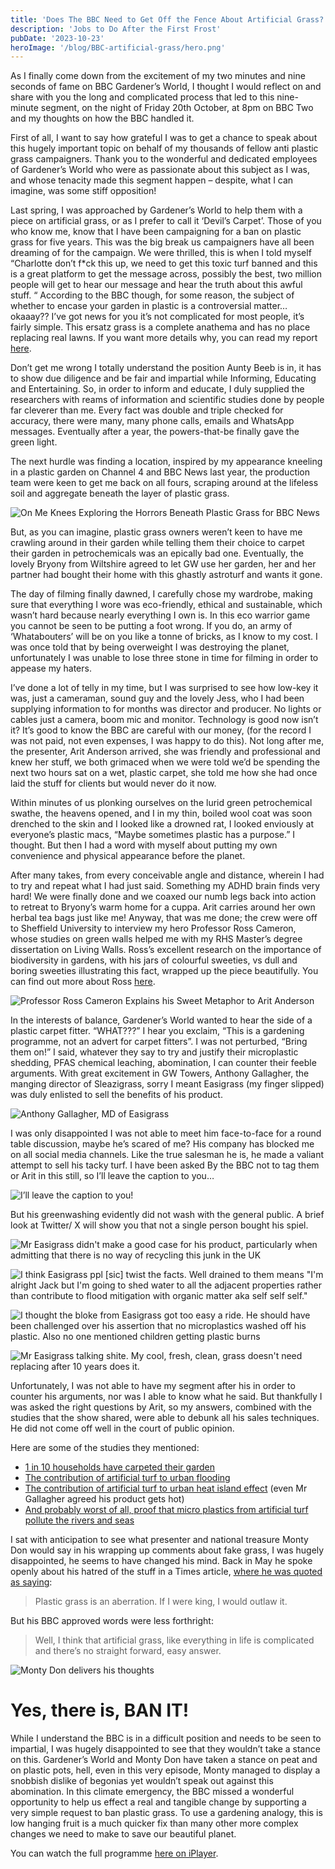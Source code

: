 ```yaml
---
title: 'Does The BBC Need to Get Off the Fence About Artificial Grass?'
description: 'Jobs to Do After the First Frost'
pubDate: '2023-10-23'
heroImage: '/blog/BBC-artificial-grass/hero.png'
---
```


As I finally come down from the excitement of my two minutes and nine seconds of fame on BBC Gardener’s World, I thought I would reflect on and share with you the long and complicated process that led to this nine-minute segment, on the night of Friday 20th October, at 8pm on BBC Two and my thoughts on how the BBC handled it.

First of all, I want to say how grateful I was to get a chance to speak about this hugely important topic on behalf of my thousands of fellow anti plastic grass campaigners. Thank you to the wonderful and dedicated employees of Gardener’s World who were as passionate about this subject as I was, and whose tenacity made this segment happen – despite, what I can imagine, was some stiff opposition!

Last spring, I was approached by Gardener’s World to help them with a piece on artificial grass, or as I prefer to call it ‘Devil’s Carpet’. Those of you who know me, know that I have been campaigning for a ban on plastic grass for five years. This was the big break us campaigners have all been dreaming of for the campaign. We were thrilled, this is when I told myself “Charlotte don’t f*ck this up, we need to get this toxic turf banned and this is a great platform to get the message across, possibly the best, two million people will get to hear our message and hear the truth about this awful stuff. “
According to the BBC though, for some reason, the subject of whether to encase your garden in plastic is a controversial matter… okaaay?? I’ve got news for you it’s not complicated for most people, it’s fairly simple. This ersatz grass is a complete anathema and has no place replacing real lawns. If you want more details why, you can read my report [here](https://capabilitycharlotte.com/artificial-grass/).

Don’t get me wrong I totally understand the position Aunty Beeb is in, it has to show due diligence and be fair and impartial while Informing, Educating and Entertaining. So, in order to inform and educate, I duly supplied the researchers with reams of information and scientific studies done by people far cleverer than me. Every fact was double and triple checked for accuracy, there were many, many phone calls, emails and WhatsApp messages. Eventually after a year, the powers-that-be finally gave the green light.

The next hurdle was finding a location, inspired by my appearance kneeling in a plastic garden on Channel 4 and BBC News last year, the production team were keen to get me back on all fours, scraping around at the lifeless soil and aggregate beneath the layer of plastic grass.

![On Me Knees Exploring the Horrors Beneath Plastic Grass for BBC News](/blog/BBC-artificial-grass/bbc-news.jpg)

But, as you can imagine, plastic grass owners weren’t keen to have me crawling around in their garden while telling them their choice to carpet their garden in petrochemicals was an epically bad one. Eventually, the lovely Bryony from Wiltshire agreed to let GW use her garden, her and her partner had bought their home with this ghastly astroturf and wants it gone.

The day of filming finally dawned, I carefully chose my wardrobe, making sure that everything I wore was eco-friendly, ethical and sustainable, which wasn’t hard because nearly everything I own is. In this eco warrior game you cannot be seen to be putting a foot wrong. If you do, an army of ‘Whatabouters’ will be on you like a tonne of bricks, as I know to my cost. I was once told that by being overweight I was destroying the planet, unfortunately I was unable to lose three stone in time for filming in order to appease my haters.

I’ve done a lot of telly in my time, but I was surprised to see how low-key it was, just a cameraman, sound guy and the lovely Jess, who I had been supplying information to for months was director and producer. No lights or cables just a camera, boom mic and monitor. Technology is good now isn’t it? It’s good to know the BBC are careful with our money, (for the record I was not paid, not even expenses, I was happy to do this). Not long after me, the presenter, Arit Anderson arrived, she was friendly and professional and knew her stuff, we both grimaced when we were told we’d be spending the next two hours sat on a wet, plastic carpet, she told me how she had once laid the stuff for clients but would never do it now.

Within minutes of us plonking ourselves on the lurid green petrochemical swathe, the heavens opened, and I in my thin, boiled wool coat was soon drenched to the skin and I looked like a drowned rat, I looked enviously at everyone’s plastic macs, “Maybe sometimes plastic has a purpose.” I thought. But then I had a word with myself about putting my own convenience and physical appearance before the planet.

After many takes, from every conceivable angle and distance, wherein I had to try and repeat what I had just said. Something my ADHD brain finds very hard! We were finally done and we coaxed our numb legs back into action to retreat to Bryony’s warm home for a cuppa. Arit carries around her own herbal tea bags just like me! Anyway, that was me done; the crew were off to Sheffield University to interview my hero Professor Ross Cameron, whose studies on green walls helped me with my RHS Master’s degree dissertation on Living Walls. Ross’s excellent research on the importance of biodiversity in gardens, with his jars of colourful sweeties, vs dull and boring sweeties illustrating this fact, wrapped up the piece beautifully. You can find out more about Ross [here](https://www.sheffield.ac.uk/landscape/people/academic/ross-cameron).

![Professor Ross Cameron Explains his Sweet Metaphor to Arit Anderson](/blog/BBC-artificial-grass/ross.png)

In the interests of balance, Gardener’s World wanted to hear the side of a plastic carpet fitter. “WHAT???” I hear you exclaim, “This is a gardening programme, not an advert for carpet fitters”.  I was not perturbed, “Bring them on!” I said, whatever they say to try and justify their microplastic shedding, PFAS chemical leaching, abomination, I can counter their feeble arguments. With great excitement in GW Towers, Anthony Gallagher, the manging director of Sleazigrass, sorry I meant Easigrass (my finger slipped) was duly enlisted to sell the benefits of his product.

![Anthony Gallagher, MD of Easigrass](/blog/BBC-artificial-grass/anthony.png)

I was only disappointed I was not able to meet him face-to-face for a round table discussion, maybe he’s scared of me? His company has blocked me on all social media channels. Like the true salesman he is, he made a valiant attempt to sell his tacky turf. I have been asked By the BBC not to tag them or Arit in this still, so I’ll leave the caption to you…

![I’ll leave the caption to you!](/blog/BBC-artificial-grass/arit.png)

But his greenwashing evidently did not wash with the general public. A brief look at Twitter/ X will show you that not a single person bought his spiel.

![Mr Easigrass didn't make a good case for his product, particularly when admitting that there is no way of recycling this junk in the UK](/blog/BBC-artificial-grass/twitter-1.png)

![I think Easigrass ppl [sic] twist the facts. Well drained to them means "I'm alright Jack but I'm going to shed water to all the adjacent properties rather than contribute to flood mitigation with organic matter aka self self self."](/blog/BBC-artificial-grass/twitter-2.png)

![I thought the bloke from Easigrass got too easy a ride. He should have been challenged over his assertion that no microplastics washed off his plastic. Also no one mentioned children getting plastic burns](/blog/BBC-artificial-grass/twitter-3.png)

![Mr Easigrass talking shite. My cool, fresh, clean, grass doesn't need replacing after 10 years does it.](/blog/BBC-artificial-grass/twitter-4.png)

Unfortunately, I was not able to have my segment after his in order to counter his arguments, nor was I able to know what he said. But thankfully I was asked the right questions by Arit, so my answers, combined with the studies that the show shared, were able to debunk all his sales techniques. He did not come off well in the court of public opinion.

Here are some of the studies they mentioned:

- [1 in 10 households have carpeted their garden](https://www.aviva.com/newsroom/news-releases/2022/07/gardens-being-uprooted-in-favour-of-driveways-and-artificial-grass-new-research-reveals/)
- [The contribution of artificial turf to urban flooding](https://inews.co.uk/news/environment/mass-rollout-artificial-grass-could-raise-risk-flash-flooding-scientists-warn-1067605)
- [The contribution of artificial turf to urban heat island effect](https://ui.adsabs.harvard.edu/abs/2021EGUGA..23..668V/abstract#:~:text=Artificial%20turf%20can%20reach%20very,the%20urban%20heat%20island%20effect) (even Mr Gallagher agreed his product gets hot)
- [And probably worst of all, proof that micro plastics from artificial turf pollute the rivers and seas](https://www.newscientist.com/article/2383869-huge-amounts-of-plastic-from-artificial-grass-end-up-in-the-sea/)

I sat with anticipation to see what presenter and national treasure Monty Don would say in his wrapping up comments about fake grass, I was hugely disappointed, he seems to have changed his mind. Back in May he spoke openly about his hatred of the stuff in a Times article, [where he was quoted as saying](https://www.thetimes.co.uk/article/monty-don-plastic-grass-is-an-aberration-if-i-were-king-i-would-outlaw-it-jgqmczkl0):

> Plastic grass is an aberration. If I were king, I would outlaw it.

But his BBC approved words were less forthright:

> Well, I think that artificial grass, like everything in life is complicated and there’s no straight forward, easy answer.

![Monty Don delivers his thoughts](/blog/BBC-artificial-grass/monty.png)

# Yes, there is, BAN IT!

While I understand the BBC is in a difficult position and needs to be seen to impartial, I was hugely disappointed to see that they wouldn’t take a stance on this. Gardener’s World and Monty Don have taken a stance on peat and on plastic pots, hell, even in this very episode, Monty managed to display a snobbish dislike of begonias yet wouldn’t speak out against this abomination. In this climate emergency, the BBC missed a wonderful opportunity to help us effect a real and tangible change by supporting a very simple request to ban plastic grass. To use a gardening analogy, this is low hanging fruit is a much quicker fix than many other more complex changes we need to make to save our beautiful planet.

You can watch the full programme [here on iPlayer](https://www.bbc.co.uk/iplayer/episode/m001rkm9/gardeners-world-2023-episode-30). 
